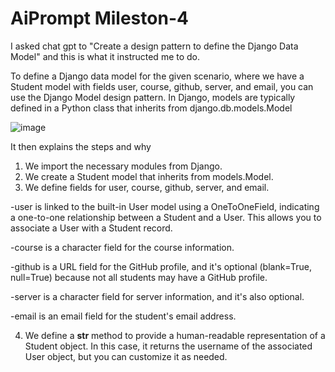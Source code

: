 # AiPrompt Mileston-4
I asked chat gpt to "Create a design pattern to define the Django Data Model" and this is what it instructed me to do.

To define a Django data model for the given scenario, where we have a Student model with fields user, course, github, server, and email, you can use the Django Model design pattern. In Django, models are typically defined in a Python class that inherits from django.db.models.Model

![image](https://github.com/Esi-Mena/Instagram/assets/89554958/f0edb69d-3f8e-4c27-89e5-0cc45a2b0821)

It then explains the steps and why

1. We import the necessary modules from Django.
2. We create a Student model that inherits from models.Model.
3. We define fields for user, course, github, server, and email.

-user is linked to the built-in User model using a OneToOneField, indicating a one-to-one relationship between a Student and a User. This allows you to associate a User with a Student record.

-course is a character field for the course information.

-github is a URL field for the GitHub profile, and it's optional (blank=True, null=True) because not all students may have a GitHub profile.

-server is a character field for server information, and it's also optional.

-email is an email field for the student's email address.

4. We define a __str__ method to provide a human-readable representation of a Student object. In this case, it returns the username of the associated User object, but you can customize it as needed.
